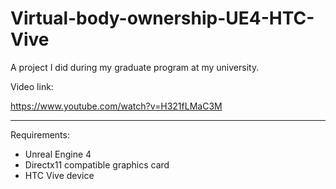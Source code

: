 # Virtual-body-ownership-UE4-HTC-Vive
A project I did during my graduate program at my university.

Video link:

https://www.youtube.com/watch?v=H321fLMaC3M

--------------------------------------------------------------------

Requirements: 
- Unreal Engine 4
- Directx11 compatible graphics card
- HTC Vive device
